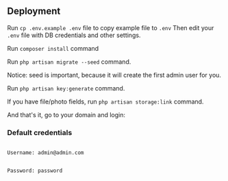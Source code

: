 ## Deployment
Run ```cp .env.example .env``` file to copy example file to ```.env```
Then edit your ```.env``` file with DB credentials and other settings.

Run ```composer install``` command

Run ```php artisan migrate --seed``` command.

Notice: seed is important, because it will create the first admin user for you.

Run ```php artisan key:generate``` command.

If you have file/photo fields, run ```php artisan storage:link``` command.


And that's it, go to your domain and login:
### Default credentials
<code> 
Username: admin@admin.com

Password: password 
</code> 
